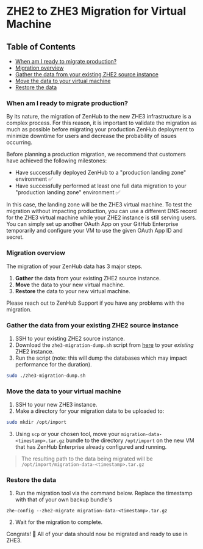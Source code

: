 # ZHE2 to ZHE3 Migration for Virtual Machine

## Table of Contents
- [When am I ready to migrate production?](#when-am-i-ready-to-migrate-production)
- [Migration overview](#migration-overview)
- [Gather the data from your existing ZHE2 source instance](#gather-the-data-from-your-existing-zhe2-source-instance)
- [Move the data to your virtual machine](#move-the-data-to-your-virtual-machine)
- [Restore the data](#restore-the-data)

### When am I ready to migrate production?

By its nature, the migration of ZenHub to the new ZHE3 infrastructure is a complex process. For this reason, it is important to validate the migration as much as possible before migrating your production ZenHub deployment to minimize downtime for users and decrease the probability of issues occurring.

Before planning a production migration, we recommend that customers have achieved the following milestones:
- Have successfully deployed ZenHub to a "production landing zone" environment ✅
- Have successfully performed at least one full data migration to your "production landing zone" environment ✅

In this case, the landing zone will be the ZHE3 virtual machine. To test the migration without impacting production, you can use a different DNS record for the ZHE3 virtual machine while your ZHE2 instance is still serving users. You can simply set up another OAuth App on your GitHub Enterprise temporarily and configure your VM to use the given OAuth App ID and secret.

<!-- TODO: A section on no-downtime testing of migration -->

### Migration overview

The migration of your ZenHub data has 3 major steps.

1. **Gather** the data from your existing ZHE2 source instance.
2. **Move** the data to your new virtual machine.
3. **Restore** the data to your new virtual machine. 

Please reach out to ZenHub Support if you have any problems with the migration.

### Gather the data from your existing ZHE2 source instance

1. SSH to your existing ZHE2 source instance.
2. Download the `zhe3-migration-dump.sh` script from [here](https://github.com/ZenHubHQ/zenhub-enterprise/blob/master/k8s-cluster/zhe3-migration/zhe3-migration-cluster.sh) to your _existing_ ZHE2 instance. 
3. Run the script (note: this will dump the databases which may impact performance for the duration).

```bash
sudo ./zhe3-migration-dump.sh
```

### Move the data to your virtual machine

1. SSH to your new ZHE3 instance.
2. Make a directory for your migration data to be uploaded to:
```bash
sudo mkdir /opt/import
```

3. Using `scp` or your chosen tool, move your `migration-data-<timestamp>.tar.gz` bundle to the directory `/opt/import` on the new VM that has ZenHub Enterprise already configured and running. 
> The resulting path to the data being migrated will be `/opt/import/migration-data-<timestamp>.tar.gz`

### Restore the data

1. Run the migration tool via the command below. Replace the timestamp with that of your own backup bundle's
```
zhe-config --zhe2-migrate migration-data-<timestamp>.tar.gz
```

2. Wait for the migration to complete.

Congrats! 🎉 All of your data should now be migrated and ready to use in ZHE3.
